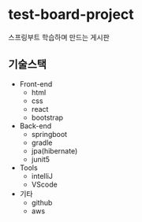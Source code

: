 # test-board-project
스프링부트 학습하며 만드는 게시판



## 기술스택 
- Front-end
    - html
    - css
    - react
    - bootstrap
- Back-end
    - springboot
    - gradle
    - jpa(hibernate)
    - junit5
- Tools
    - intelliJ
    - VScode
- 기타
    - github
    - aws
